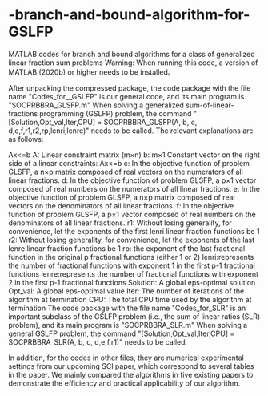 # -branch-and-bound-algorithm-for-GSLFP
MATLAB codes for branch and bound algorithms for a class of generalized linear fraction sum problems
Warning:  When running this code, a version of MATLAB (2020b) or higher needs to be installed。
 
After unpacking the compressed package, the code package with the file name "Codes_for__GSLFP" is our general code, and its main program is "SOCPRBBRA_GLSFP.m" When solving a  generalized sum-of-linear-fractions programming (GSLFP) problem, the command "[Solution,Opt_val,Iter,CPU] = SOCPRBBRA_GLSFP(A, b,  c, d,e,f,r1,r2,rp,lenri,lenre)" needs to be called. The relevant explanations are as follows:

  Ax<=b
  A: Linear constraint matrix (m×n)
  b: m×1 Constant  vector on the right side of a linear constraints: Ax<=b
 c: In the objective function of problem GLSFP, a n×p matrix composed of real vectors on the numerators of all linear fractions.
  d: In the objective function of problem GLSFP, a p×1 vector composed of real numbers on the numerators of all linear fractions.
  e: In the objective function of problem GLSFP, a n×p matrix composed of real vectors on the denominators of all linear fractions.
  f: In the objective function of problem GLSFP, a p×1 vector composed of real numbers on the denominators of all linear fractions.
  r1: Without losing generality, for convenience,  let the exponents of the first lenri linear fraction functions be 1
  r2: Without losing generality, for convenience,  let the exponents of the last lenre linear fraction functions be 1
  rp: the exponent of the last fractional function  in the original p fractional functions (either 1 or 2) 
  lenri:represents the number of fractional functions with exponent 1 in the first p-1 fractional functions
  lenre:represents the number of fractional functions with exponent 2 in the first p-1 fractional functions 
  Solution: A global eps-optimal solution
  Opt_val: A global eps-optimal value
  Iter: The number of iterations of the algorithm at termination
  CPU: The total CPU time used by the algorithm at termination
  The code package with the file name "Codes_for_SLR" is an important subclass of the GSLFP problem (i.e., the sum of linear ratios (SLR) problem), and its main program is "SOCPRBBRA_SLR.m" When solving a general GSLFP problem, the command "[Solution,Opt_val,Iter,CPU] = SOCPRBBRA_SLR(A, b,  c, d,e,f,r1)" needs to be called.

In addition, for the codes in other files, they are numerical experimental settings from our upcoming SCI paper, which correspond to several tables in the paper. We mainly compared the algorithms in five existing papers to demonstrate the efficiency and practical applicability of our algorithm.
